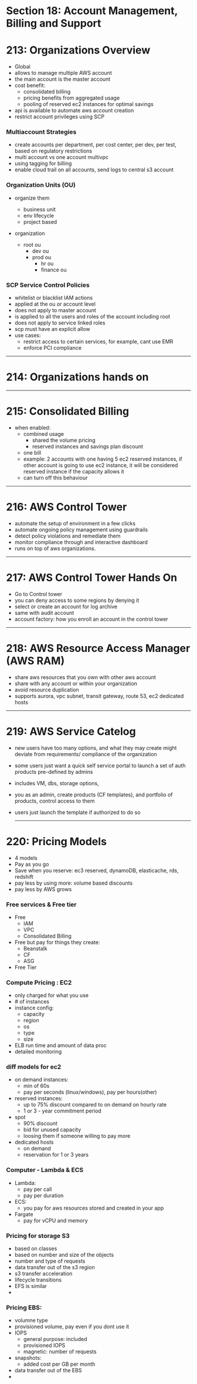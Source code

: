 # Section 18: Account Management, Billing and Support

# 213: Organizations Overview
- Global
- allows to manage multiple AWS account
- the main account is the master account
- cost benefit:
  - consolidated billing
  - pricing benefits from aggregated usage
  - pooling of reserved ec2  instances for optimal savings
- api is available to automate aws account creation
- restrict account privileges using SCP

### Multiaccount Strategies
- create accounts per department, per cost center, per dev, per test, based on regulatory restrictions
- multi account vs one account multivpc
- using tagging for billing
- enable cloud trail on all accounts, send logs to central s3 account

### Organization Units (OU)
- organize them
  - business unit
  - env lifecycle
  - project based

- organization
  - root ou
     - dev ou
     - prod ou
         - hr ou
         - finance ou
      
### SCP Service Control Policies
- whitelist or blacklist IAM actions
- applied at the ou or account level
- does not apply to master account
- is applied to all the users and roles of the account including root
- does not apply to service linked roles
- scp must have an explicit allow
- use cases:
  - restrict access to certain services, for example, cant use EMR
  - enforce PCI compliance

---

# 214: Organizations hands on

---

# 215: Consolidated Billing
- when enabled:
  - combined usage
    - shared the volume pricing
    - reserved instances and savings plan discount
  - one bill
  - example: 2 accounts with one having 5 ec2 reserved instances, if other account is going to use ec2 instance, it will be considered reserved instance if the capacity allows it
  - can turn off this behaviour
 
---

# 216: AWS Control Tower
- automate the setup of environment in a few clicks
- automate ongoing policy management using guardrails
- detect policy violations and remediate them
- monitor compliance through and interactive dashboard
- runs on top of aws organizations.

---

# 217: AWS Control Tower Hands On
- Go to Control tower
- you can deny access to some regions by denying it
- select or create an account for log archive
- same with audit account
- account factory: how you enroll an account in the control tower

---

# 218: AWS Resource Access Manager (AWS RAM)
- share aws resources that you own with other aws account
- share with any account or within your organization
- avoid resource duplication
- supports aurora, vpc subnet, transit gateway, route 53, ec2 dedicated hosts

---

# 219: AWS Service Catelog
- new users have too many options, and what they may create might deviate from requirements/ compliance of the organization
- some users just want a quick self service portal to launch a set of auth products pre-defined by admins
- includes VM, dbs, storage options,
- you as an admin, create products (CF templates), and portfolio of products, control access to them
- users just launch the template if authorized to do so

  ---

# 220: Pricing Models
- 4 models
- Pay as you go
- Save when you reserve: ec3 reserved, dynamoDB, elasticache, rds, redshift
- pay less by using more: volume based discounts
- pay less by AWS grows

### Free services & Free tier
- Free
  - IAM
  - VPC
  - Consolidated Billing
- Free but pay for things they create:
  - Beanstalk
  - CF
  - ASG
- Free Tier

### Compute Pricing : EC2
- only charged for what you use
- \# of instances
- instance config:
  - capacity
  - region
  - os
  - type
  - size
- ELB run time and amount of data proc
- detailed monitoring

### diff models for ec2
- on demand instances:
  - min of 60s
  - pay per seconds (linux/windows), pay per hours(other)
- reserved instances:
  - up to 75% discount compared to on demand on hourly rate
  - 1 or 3 - year commitment period
- spot
  - 90% discount
  - bid for unused capacity
  - loosing them if someone willing to pay more
- dedicated hosts
  - on demand
  - reservation for 1 or 3 years
 
### Computer - Lambda & ECS
- Lambda:
  - pay per call
  - pay per duration
- ECS:
  - you pay for aws resources stored and created in your app
- Fargate
  - pay for vCPU and memory

### Pricing for storage S3
- based on classes
- based on number and size of the objects
- number and type of requests
- data transfer out of the s3 region
- s3 transfer acceleration
- lifecycle transitions
- EFS is similar
- 
### Pricing EBS:
- volumne type
- provisioned volume, pay even if you dont use it
- IOPS
  - general purpose: included
  - provisioned IOPS
  - magnetic: number of requests
- snapshots:
  - added cost per GB per month
- data transfer out of the EBS
- 
  
